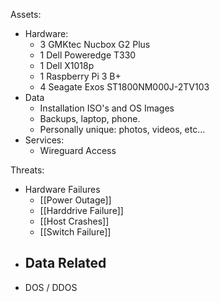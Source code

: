 
Assets:
- Hardware:
	- 3 GMKtec Nucbox G2 Plus
	- 1 Dell Poweredge T330
	- 1 Dell X1018p
	- 1 Raspberry Pi 3 B+
	- 4 Seagate Exos ST1800NM000J-2TV103
- Data
	- Installation ISO's and OS Images
	- Backups, laptop, phone.
	- Personally unique: photos, videos, etc...
- Services:
	- Wireguard Access

Threats:
- Hardware Failures
	- [[Power Outage]]
	- [[Harddrive Failure]]
	- [[Host Crashes]]
	- [[Switch Failure]]
- Data Related
	- 
- DOS / DDOS